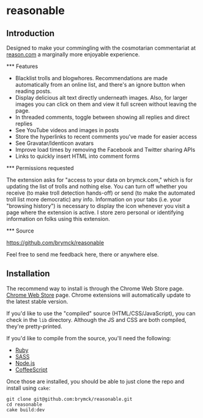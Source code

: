 reasonable
==========

Introduction
------------

Designed to make your commingling with the cosmotarian commentariat at
[reason.com](http://www.reason.com/) a marginally more enjoyable experience.

*** Features

* Blacklist trolls and blogwhores. Recommendations are made automatically from
  an online list, and there's an ignore button when reading posts.
* Display delicious alt text directly underneath images. Also, for larger
  images you can click on them and view it full screen without leaving the page.
* In threaded comments, toggle between showing all replies and direct replies
* See YouTube videos and images in posts
* Store the hyperlinks to recent comments you've made for easier access
* See Gravatar/Identicon avatars
* Improve load times by removing the Facebook and Twitter sharing APIs
* Links to quickly insert HTML into comment forms

*** Permissions requested

The extension asks for "access to your data on brymck.com," which is for
updating the list of trolls and nothing else. You can turn off whether you
receive (to make troll detection hands-off) or send (to make the automated
troll list more democratic) any info. Information on your tabs (i.e. your
"browsing history") is necessary to display the icon whenever you visit a page
where the extension is active. I store zero personal or identifying information
on folks using this extension.

*** Source

https://github.com/brymck/reasonable

Feel free to send me feedback here, there or anywhere else.

Installation
------------

The recommend way to install is through the Chrome Web Store page. [Chrome Web Store](https://chrome.google.com/webstore/detail/fdbllkbadgaglaalokapjlkcagidcndj) page. Chrome
extensions will automatically update to the latest stable version.

If you'd like to use the "compiled" source (HTML/CSS/JavaScript), you can check
in the `lib` directory. Although the JS and CSS are both compiled, they're
pretty-printed.

If you'd like to compile from the source, you'll need the following:

* [Ruby](http://www.ruby-lang.org/en/)
* [SASS](http://sass-lang.com/)
* [Node.js](http://nodejs.org/)
* [CoffeeScript](http://jashkenas.github.com/coffee-script/)

Once those are installed, you should be able to just clone the repo and install
using `cake`:

    git clone git@github.com:brymck/reasonable.git
    cd reasonable
    cake build:dev
